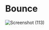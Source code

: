 # Bounce
![Screenshot (113)](https://user-images.githubusercontent.com/94777263/232280081-ebfc4376-2f7d-46d0-86ec-3c0a0dabdefd.png)



